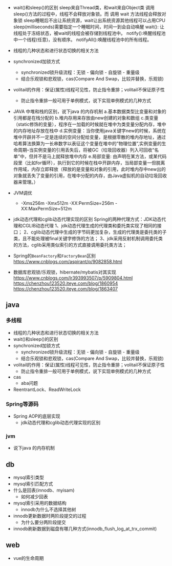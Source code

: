 

- wait()和sleep()的区别
sleep来自Thread类，和wait来自Object类
调用sleep()方法的过程中，线程不会释放对象锁。而 调用 wait 方法线程会释放对象锁
sleep睡眠后不出让系统资源，wait让出系统资源其他线程可以占用CPU
sleep(milliseconds)需要指定一个睡眠时间，时间一到会自动唤醒
wait(): 让线程处于冻结状态，被wait的线程会被存储到线程池中。
notify():唤醒线程池中一个线程(任意)，没有顺序。
notifyAll():唤醒线程池中的所有线程。

- 线程的几种状态和进行状态切换的相关方法

- synchronized加锁方式
    - synchronized锁升级流程：无锁 - 偏向锁 - 自旋锁 - 重量级
    - 结合乐观锁和悲观锁，cas(Compare And Swap，比较并替换，乐观锁)
- volitail的作用：保证(属性)线程可见性，防止指令重排；volitail不保证原子性
    - 防止指令重排一般可用于单例模式，说下实现单例模式的几种方式


- JAVA 中堆和栈的区别，说下java 的内存机制
a.基本数据类型比变量和对象的引用都是在栈分配的
b.堆内存用来存放由new创建的对象和数组
c.类变量（static修饰的变量），程序在一加载的时候就在堆中为类变量分配内存，堆中的内存地址存放在栈中
d.实例变量：当你使用java关键字new的时候，系统在堆中开辟并不一定是连续的空间分配给变量，是根据零散的堆内存地址，通过哈希算法换算为一长串数字以表征这个变量在堆中的”物理位置”,实例变量的生命周期–当实例变量的引用丢失后，将被GC（垃圾回收器）列入可回收“名单”中，但并不是马上就释放堆中内存
e.局部变量: 由声明在某方法，或某代码段里（比如for循环），执行到它的时候在栈中开辟内存，当局部变量一但脱离作用域，内存立即释放（释放的是变量和对象的引用，此时堆内存中new出的对象就丢失了变量的引用，在堆中分配的内存，由Java虚拟机的自动垃圾回收器来管理。）

- JVM调优
    - -Xms256m -Xmx512m -XX:PermSize=256m -XX:MaxPermSize=512m


- jdk动态代理和cglib动态代理实现的区别
Spring的两种代理方式：JDK动态代理和CGLIB动态代理
1、jdk动态代理生成的代理类和委托类实现了相同的接口；
2、cglib动态代理中生成的字节码更加复杂，生成的代理类是委托类的子类，且不能处理被final关键字修饰的方法；
3、jdk采用反射机制调用委托类的方法，cglib采用类似索引的方式直接调用委托类方法；

- Spring的`BeanFactory`和`FactoryBean`区别 https://www.cnblogs.com/aspirant/p/9082858.html


- 数据库悲观锁/乐观锁，hibernate/mybatis对其实现
https://www.cnblogs.com/lr393993507/p/5909804.html
https://chenzhou123520.iteye.com/blog/1860954
https://chenzhou123520.iteye.com/blog/1863407

## java

### 多线程

- 线程的几种状态和进行状态切换的相关方法
- wait()和sleep()的区别
- synchronized加锁方式
    - synchronized锁升级流程：无锁 - 偏向锁 - 自旋锁 - 重量级
    - 结合乐观锁和悲观锁，cas(Compare And Swap，比较并替换，乐观锁)
- volitail的作用：保证(属性)线程可见性，防止指令重排；volitail不保证原子性
    - 防止指令重排一般可用于单例模式，说下实现单例模式的几种方式
- cas
    - aba问题
- ReentrantLock、ReadWriteLock

### Spring等源码

- Spring AOP的底层实现
    - jdk动态代理和cglib动态代理实现的区别

### jvm

- 说下java 的内存机制

## db

- mysql索引类型
- mysql索引匹配方式
- 什么是回表(innodb、myisam)
	- 如何减少回表
- mysql索引采用的数据结构
	- innodb为什么不选择其他树
- innodb更新数据时两阶段提交的过程
	- 为什么要分两阶段提交
- innodb刷新数据到磁盘有哪几种方式(innodb_flush_log_at_trx_commit)

## web

- vue的生命周期

